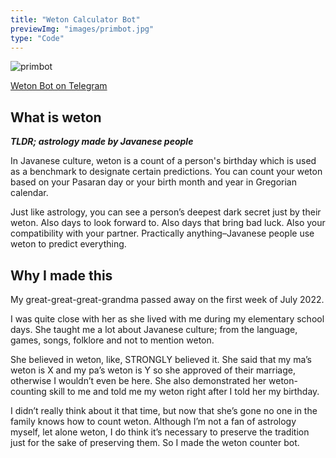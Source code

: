 ```yaml
---
title: "Weton Calculator Bot"
previewImg: "images/primbot.jpg"
type: "Code"
---
```


![primbot](/images/primbot.jpg "primbot")

[Weton Bot on Telegram](https://t.me/bot_primbot)

## What is weton

**_TLDR; astrology made by Javanese people_**

In Javanese culture, weton is a count of a person's birthday which is used as a benchmark to designate certain predictions. You can count your weton based on your Pasaran day or your birth month and year in Gregorian calendar.

Just like astrology, you can see a person’s deepest dark secret just by their weton. Also days to look forward to. Also days that bring bad luck. Also your compatibility with your partner. Practically anything–Javanese people use weton to predict everything.

## Why I made this

My great-great-great-grandma passed away on the first week of July 2022.

I was quite close with her as she lived with me during my elementary school days. She taught me a lot about Javanese culture; from the language, games, songs, folklore and not to mention weton.

She believed in weton, like, STRONGLY believed it. She said that my ma’s weton is X and my pa’s weton is Y so she approved of their marriage, otherwise I wouldn’t even be here. She also demonstrated her weton-counting skill to me and told me my weton right after I told her my birthday.

I didn’t really think about it that time, but now that she’s gone no one in the family knows how to count weton. Although I’m not a fan of astrology myself, let alone weton, I do think it’s necessary to preserve the tradition just for the sake of preserving them. So I made the weton counter bot.
